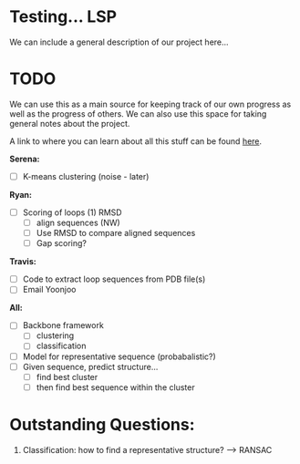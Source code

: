 Testing...
LSP
===
We can include a general description of our project here...

TODO
===
We can use this as a main source for keeping track of our own progress as well as the progress of others. We can also use
this space for taking general notes about the project. 

A link to where you can learn about all this stuff can be found [here](https://help.github.com/articles/github-flavored-markdown).

**Serena:**
- [ ] K-means clustering (noise - later)

**Ryan:**
- [ ] Scoring of loops (1) RMSD
  - [ ] align sequences (NW)
  - [ ] Use RMSD to compare aligned sequences
  - [ ] Gap scoring?

**Travis:**
- [ ] Code to extract loop sequences from PDB file(s)
- [ ] Email Yoonjoo

**All:**
- [ ] Backbone framework
  - [ ] clustering
  - [ ] classification
- [ ] Model for representative sequence (probabalistic?)
- [ ] Given sequence, predict structure...
  - [ ] find best cluster
  - [ ] then find best sequence within the cluster

Outstanding Questions:
===
1. Classification: how to find a representative structure? --> RANSAC

